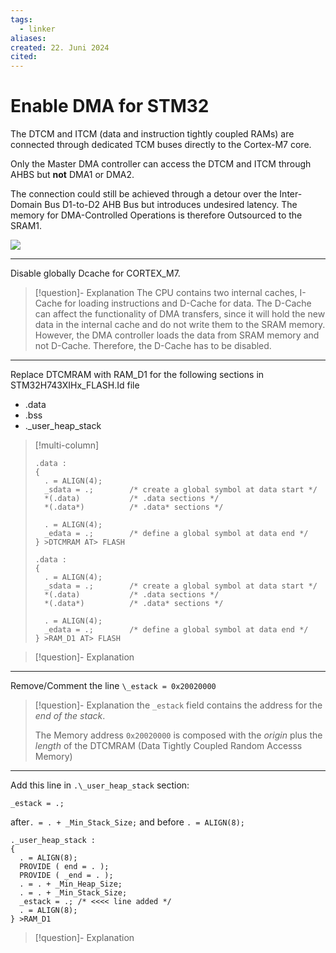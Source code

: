 ```yaml
---
tags:
  - linker
aliases: 
created: 22. Juni 2024
cited:
---
```


# Enable DMA for STM32

The DTCM and ITCM (data and instruction tightly coupled RAMs) are connected through dedicated TCM buses directly to the Cortex-M7 core.

Only the Master DMA controller can access the DTCM and ITCM through AHBS but **not** DMA1 or DMA2. 

The connection could still be achieved through a detour over the Inter-Domain Bus D1-to-D2 AHB Bus but introduces undesired latency. The memory for DMA-Controlled Operations is therefore Outsourced to the SRAM1. 

![](../xEDU/(SemB2)-SS24/NES/assets/Pasted%20image%2020240618232740.png)

---

Disable globally Dcache for CORTEX_M7.

> [!question]- Explanation
> The CPU contains two internal caches, I-Cache for loading instructions and D-Cache for data. The D-Cache can affect the functionality of DMA transfers, since it will hold the new data in the internal cache and do not write them to the SRAM memory. However, the DMA controller loads the data from SRAM memory and not D-Cache. Therefore, the D-Cache has to be disabled.

---

Replace DTCMRAM with RAM_D1 for the following sections in STM32H743XIHx_FLASH.Id file
- .data
- .bss
- .\_user_heap_stack

> [!multi-column]
>
> ```ld title='Example: Before'
> .data : 
> {
>   . = ALIGN(4);
>   _sdata = .;        /* create a global symbol at data start */
>   *(.data)           /* .data sections */
>   *(.data*)          /* .data* sections */
> 
>   . = ALIGN(4);
>   _edata = .;        /* define a global symbol at data end */
> } >DTCMRAM AT> FLASH
> ```
>
> ```ld title='Example: After'
> .data : 
> {
>   . = ALIGN(4);
>   _sdata = .;        /* create a global symbol at data start */
>   *(.data)           /* .data sections */
>   *(.data*)          /* .data* sections */
> 
>   . = ALIGN(4);
>   _edata = .;        /* define a global symbol at data end */
> } >RAM_D1 AT> FLASH
> ```

> [!question]- Explanation
> 

--- 

Remove/Comment the line `\_estack = 0x20020000`

> [!question]- Explanation
> the `_estack` field contains the address for the *end of the stack*.
> 
> The Memory address `0x20020000` is composed with the *origin* plus the *length* of the DTCMRAM (Data Tightly Coupled Random Accesss Memory)
> 

---

Add this line in `.\_user_heap_stack` section:

`_estack = .;`

after`. = . + _Min_Stack_Size;`
and before `. = ALIGN(8);`

```ld
._user_heap_stack :
{
  . = ALIGN(8);
  PROVIDE ( end = . );
  PROVIDE ( _end = . );
  . = . + _Min_Heap_Size;
  . = . + _Min_Stack_Size;
  _estack = .; /* <<<< line added */
  . = ALIGN(8);
} >RAM_D1
```

> [!question]- Explanation
> 